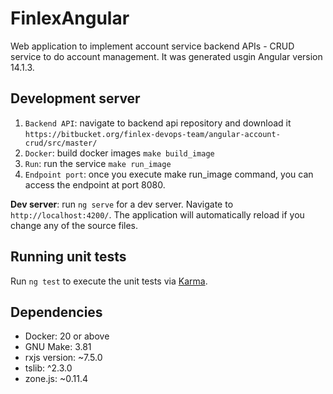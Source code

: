 # FinlexAngular

Web application to implement account service backend APIs - CRUD service to do account management. It was generated usgin Angular version 14.1.3.

## Development server

1. `Backend API`: navigate to backend api repository and download it `https://bitbucket.org/finlex-devops-team/angular-account-crud/src/master/`
2. `Docker`: build docker images `make build_image`
3. `Run`: run the service `make run_image`
4. `Endpoint port`: once you execute make run_image command, you can access the endpoint at port 8080.

**Dev server**: run `ng serve` for a dev server. Navigate to `http://localhost:4200/`. The application will automatically reload if you change any of the source files.

## Running unit tests

Run `ng test` to execute the unit tests via [Karma](https://karma-runner.github.io).

## Dependencies

- Docker: 20 or above
- GNU Make: 3.81
- rxjs version: ~7.5.0
- tslib: ^2.3.0
- zone.js: ~0.11.4

